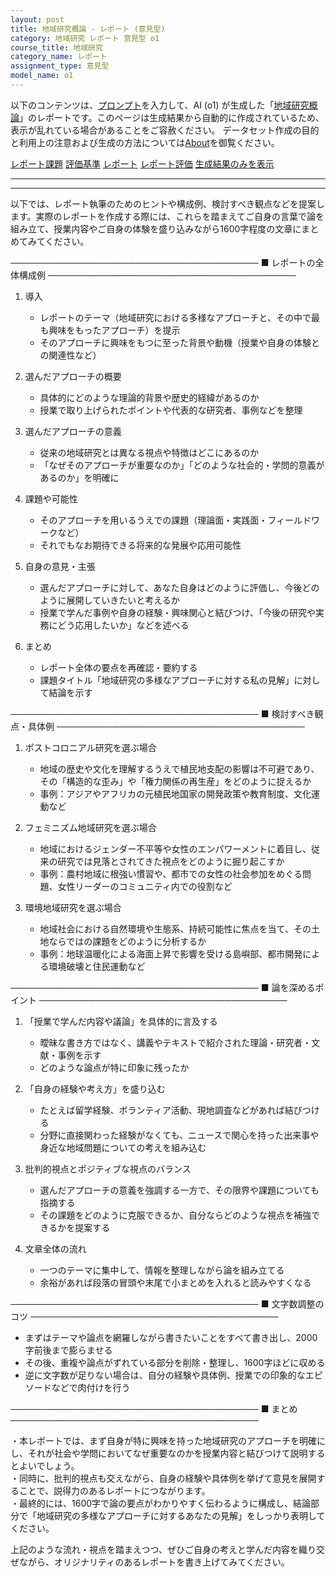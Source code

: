```yaml
---
layout: post
title: 地域研究概論 - レポート (意見型)
category: 地域研究 レポート 意見型 o1
course_title: 地域研究
category_name: レポート
assignment_type: 意見型
model_name: o1
---
```


以下のコンテンツは、[プロンプト](https://github.com/takedatoshiyuki/synthetic_assignments/tree/main/generated/地域研究/o1/prompt_レポート-意見型.md)を入力して、AI (o1) が生成した「[地域研究概論](/contents/地域研究/)」のレポートです。このページは生成結果から自動的に作成されているため、表示が乱れている場合があることをご容赦ください。
データセット作成の目的と利用上の注意および生成の方法については[About](/About)を御覧ください。

[レポート課題](../レポート課題-意見型)
[評価基準](../評価基準-意見型)
[レポート](../レポート-意見型)
[レポート評価](../レポート評価-意見型)
[生成結果のみを表示](https://github.com/takedatoshiyuki/synthetic_assignments/tree/main/generated/地域研究/o1/レポート-意見型.md)
  

***
***
  
以下では、レポート執筆のためのヒントや構成例、検討すべき観点などを提案します。実際のレポートを作成する際には、これらを踏まえてご自身の言葉で論を組み立て、授業内容やご自身の体験を盛り込みながら1600字程度の文章にまとめてみてください。

────────────────────────────────────────
■ レポートの全体構成例
────────────────────────────────────────

1. 導入
   - レポートのテーマ（地域研究における多様なアプローチと、その中で最も興味をもったアプローチ）を提示  
   - そのアプローチに興味をもつに至った背景や動機（授業や自身の体験との関連性など）

2. 選んだアプローチの概要
   - 具体的にどのような理論的背景や歴史的経緯があるのか  
   - 授業で取り上げられたポイントや代表的な研究者、事例などを整理

3. 選んだアプローチの意義
   - 従来の地域研究とは異なる視点や特徴はどこにあるのか  
   - 「なぜそのアプローチが重要なのか」「どのような社会的・学問的意義があるのか」を明確に

4. 課題や可能性
   - そのアプローチを用いるうえでの課題（理論面・実践面・フィールドワークなど）  
   - それでもなお期待できる将来的な発展や応用可能性

5. 自身の意見・主張
   - 選んだアプローチに対して、あなた自身はどのように評価し、今後どのように展開していきたいと考えるか  
   - 授業で学んだ事例や自身の経験・興味関心と結びつけ、「今後の研究や実務にどう応用したいか」などを述べる

6. まとめ
   - レポート全体の要点を再確認・要約する  
   - 課題タイトル「地域研究の多様なアプローチに対する私の見解」に対して結論を示す

────────────────────────────────────────
■ 検討すべき観点・具体例
────────────────────────────────────────

1. ポストコロニアル研究を選ぶ場合
   - 地域の歴史や文化を理解するうえで植民地支配の影響は不可避であり、その「構造的な歪み」や「権力関係の再生産」をどのように捉えるか  
   - 事例：アジアやアフリカの元植民地国家の開発政策や教育制度、文化運動など

2. フェミニズム地域研究を選ぶ場合
   - 地域におけるジェンダー不平等や女性のエンパワーメントに着目し、従来の研究では見落とされてきた視点をどのように掘り起こすか  
   - 事例：農村地域に根強い慣習や、都市での女性の社会参加をめぐる問題、女性リーダーのコミュニティ内での役割など

3. 環境地域研究を選ぶ場合
   - 地域社会における自然環境や生態系、持続可能性に焦点を当て、その土地ならではの課題をどのように分析するか  
   - 事例：地球温暖化による海面上昇で影響を受ける島嶼部、都市開発による環境破壊と住民運動など

────────────────────────────────────────
■ 論を深めるポイント
────────────────────────────────────────

1. 「授業で学んだ内容や議論」を具体的に言及する
   - 曖昧な書き方ではなく、講義やテキストで紹介された理論・研究者・文献・事例を示す  
   - どのような論点が特に印象に残ったか

2. 「自身の経験や考え方」を盛り込む
   - たとえば留学経験、ボランティア活動、現地調査などがあれば結びつける  
   - 分野に直接関わった経験がなくても、ニュースで関心を持った出来事や身近な地域問題についての考えを組み込む

3. 批判的視点とポジティブな視点のバランス
   - 選んだアプローチの意義を強調する一方で、その限界や課題についても指摘する  
   - その課題をどのように克服できるか、自分ならどのような視点を補強できるかを提案する

4. 文章全体の流れ
   - 一つのテーマに集中して、情報を整理しながら論を組み立てる  
   - 余裕があれば段落の冒頭や末尾で小まとめを入れると読みやすくなる

────────────────────────────────────────
■ 文字数調整のコツ
────────────────────────────────────────

- まずはテーマや論点を網羅しながら書きたいことをすべて書き出し、2000字前後まで膨らませる  
- その後、重複や論点がずれている部分を削除・整理し、1600字ほどに収める  
- 逆に文字数が足りない場合は、自分の経験や具体例、授業での印象的なエピソードなどで肉付けを行う  

────────────────────────────────────────
■ まとめ
────────────────────────────────────────

・本レポートでは、まず自身が特に興味を持った地域研究のアプローチを明確にし、それが社会や学問においてなぜ重要なのかを授業内容と結びつけて説明するとよいでしょう。  
・同時に、批判的視点も交えながら、自身の経験や具体例を挙げて意見を展開することで、説得力のあるレポートにつながります。  
・最終的には、1600字で論の要点がわかりやすく伝わるように構成し、結論部分で「地域研究の多様なアプローチに対するあなたの見解」をしっかり表明してください。

上記のような流れ・視点を踏まえつつ、ぜひご自身の考えと学んだ内容を織り交ぜながら、オリジナリティのあるレポートを書き上げてみてください。
